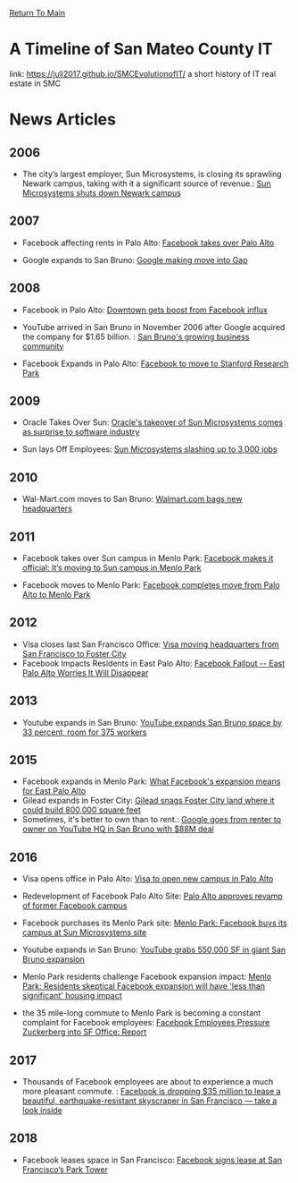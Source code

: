 <a href="https://juli2017.github.io/simple-page">Return To Main</a> 
# A Timeline of San Mateo County IT
link: https://juli2017.github.io/SMCEvolutionofIT/
a short history of IT real estate in SMC





# News Articles
## 2006
* The city’s largest employer, Sun Microsystems, is closing its sprawling Newark campus, taking with it a significant source of revenue.: <a href="http://www.eastbaytimes.com/2006/05/12/sun-microsystems-shuts-down-newark-campus/">Sun Microsystems shuts down Newark campus </a>

## 2007
* Facebook affecting rents in Palo Alto: <a href="http://gawker.com/284714/facebook-takes-over-palo-alto">Facebook takes over Palo Alto</a>

* Google expands to San Bruno: <a href="http://archives.sfexaminer.com/sanfrancisco/google-making-move-into-gap/Content?oid=2148994">Google making move into Gap</a>

## 2008
* Facebook in Palo Alto: <a href="https://www.paloaltoonline.com/print/story/2008/02/27/downtown-gets-boost-from-facebook-influx">Downtown gets boost from Facebook influx</a>

* YouTube arrived in San Bruno in November 2006 after Google acquired the company for $1.65 billion. : <a href="http://www.smdailyjournal.com/articles/lnews/2008-04-28/san-brunos-growing-business-community/90967.html">San Bruno's growing business community</a>

* Facebook Expands in Palo Alto: <a href="https://www.paloaltoonline.com/news/2008/08/18/facebook-to-move-to-stanford-research-park">Facebook to move to Stanford Research Park</a>

## 2009
* Oracle Takes Over Sun: <a href="https://www.theguardian.com/business/2009/apr/20/sun-microsystems-oracle-takeover">Oracle's takeover of Sun Microsystems comes as surprise to software industry</a>

* Sun lays Off Employees: <a href="http://www.mercurynews.com/2009/10/20/sun-microsystems-slashing-up-to-3000-jobs/">Sun Microsystems slashing up to 3,000 jobs</a>

## 2010
* Wal-Mart.com moves to San Bruno: <a href="http://www.bizjournals.com/sanfrancisco/stories/2010/05/03/story1.html">Walmart.com bags new headquarters</a>

## 2011
* Facebook takes over Sun campus in Menlo Park: <a href="http://www.mercurynews.com/2011/02/08/facebook-makes-it-official-its-moving-to-sun-campus-in-menlo-park/">Facebook makes it official: It’s moving to Sun campus in Menlo Park</a>

* Facebook moves to Menlo Park: <a href="http://www.zdnet.com/article/facebook-completes-move-from-palo-alto-to-menlo-park/">Facebook completes move from Palo Alto to Menlo Park</a>

## 2012
* Visa closes last San Francisco Office: <a href="http://www.bizjournals.com/sanfrancisco/news/2012/09/13/visa-headquarters-foster-city.html">Visa moving headquarters from San Francisco to Foster City</a>
* Facebook Impacts Residents in East Palo Alto: <a href="http://newamericamedia.org/2012/02/facebooks-new-campus-causes-concern-for-east-palo-alto.php">Facebook Fallout -- East Palo Alto Worries It Will Disappear</a>

## 2013
* Youtube expands in San Bruno: <a href="http://www.bizjournals.com/sanjose/news/2013/12/13/googles-youtube-grows-33-percent-in.html">YouTube expands San Bruno space by 33 percent, room for 375 workers</a>

## 2015
* Facebook expands in Menlo Park: <a href="http://kalw.org/post/what-facebooks-expansion-means-east-palo-alto">What Facebook's expansion means for East Palo Alto</a>
* Gilead expands in Foster City: <a href="http://www.bizjournals.com/sanjose/news/2015/09/02/gilead-snags-foster-city-land-where-it-could-build.html">Gilead snags Foster City land where it could build 800,000 square feet</a>
* Sometimes, it's better to own than to rent.: <a href="http://www.bizjournals.com/sanjose/news/2015/08/04/google-goes-from-renter-to-owner-on-youtube-hq-in.html">Google goes from renter to owner on YouTube HQ in San Bruno with $88M deal</a>


## 2016
* Visa opens office in Palo Alto: <a href="https://paloaltoonline.com/news/2016/07/25/visa-to-open-new-62000-square-foot-palo-alto-campus">Visa to open new campus in Palo Alto</a>  

* Redevelopment of Facebook Palo Alto Site: <a href="https://www.paloaltoonline.com/news/2016/01/12/palo-alto-approves-revamp-of-former-facebook-campus">Palo Alto approves revamp of former Facebook campus</a>

* Facebook purchases its Menlo Park site: <a href="http://www.mercurynews.com/2016/01/13/menlo-park-facebook-buys-its-campus-at-sun-microsystems-site/">Menlo Park: Facebook buys its campus at Sun Microsystems site </a>

* Youtube expands in San Bruno: <a href="http://www.bizjournals.com/sanjose/news/2016/01/19/youtube-grabs-550-000-sf-in-giant-san-bruno.html">YouTube grabs 550,000 SF in giant San Bruno expansion</a>

* Menlo Park residents challenge Facebook expansion impact: <a href="https://www.almanacnews.com/news/2016/06/22/residents-are-skeptical-facebook-expansion-will-have-less-than-significant-housing-impact">Menlo Park: Residents skeptical Facebook expansion will have 'less than significant' housing impact</a>  

* the 35 mile-long commute to Menlo Park is becoming a constant complaint for Facebook employees: <a href="http://www.nbcbayarea.com/news/local/Facebook-Employees-Pressure-Zuckerberg-into-SF-Office-Report-383522791.html">Facebook Employees Pressure Zuckerberg into SF Office: Report</a>

## 2017
* Thousands of Facebook employees are about to experience a much more pleasant commute. : <a href="http://www.businessinsider.com/facebook-office-in-san-francisco-181-fremont-2017-9">Facebook is dropping $35 million to lease a beautiful, earthquake-resistant skyscraper in San Francisco — take a look inside</a>

## 2018
* Facebook leases space in San Francisco: <a href="https://www.sfgate.com/business/article/Facebook-signs-lease-at-Park-Tower-in-SF-12927217.php?t=81f732c8e4">Facebook signs lease at San Francisco’s Park Tower</a>

